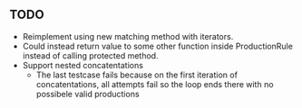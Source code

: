 ## TODO
- Reimplement using new matching method with iterators.
- Could instead return value to some other function inside ProductionRule instead of calling protected method.
- Support nested concatentations
  - The last testcase fails because on the first iteration of concatentations, all attempts fail so the loop ends there with no possibele valid productions

